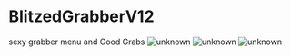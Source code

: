 # BlitzedGrabberV12
sexy grabber menu and Good Grabs
![unknown](https://user-images.githubusercontent.com/107792605/174576138-f051ada4-2331-43b1-9ed8-0d344647584f.png)
![unknown](https://user-images.githubusercontent.com/107792605/174576152-3a509b0c-e49c-4152-b0bd-026c5b226ed5.png)
![unknown](https://user-images.githubusercontent.com/107792605/174576169-7319f72b-08b4-4b66-af56-4a5b7c2635de.png)
